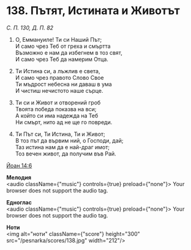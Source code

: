 # 138. Пътят, Истината и Животът

_С. П. 130, Д. П. 82_

1. О, Еммануиле! Ти си Наший Път;  
И само чрез Теб от греха и смъртта  
Възможно е нам да избегнем в тоз свят,  
И само чрез Теб да намерим Отца.  

2. Ти Истина си, а лъжлив е света,  
И само чрез правото Слово Свое  
Ти мъдрост небесна ни даваш в ума  
И чистиш нечистото наше сърце.  

3. Ти си и Живот и отворений гроб  
Твоята победа показва на вси;  
А който си има надежда на Теб  
Ни смърт, нито ад не ще го повреди.  

4. Ти Път си, Ти Истина, Ти и Живот;  
В тоз път да вървим ний, о Господи, дай;  
Таз истина нам да е най-драг имот;  
Тоз вечен живот, да получим във Рай.

[Йоан 14:6](http://biblia.bg/index.php?k=43&g=14&s=6)

**Мелодия**  
<audio className={"music"} controls={true} preload={"none"}>
    <source src="/pesnarka/mp3/138.mp3" type="audio/mpeg"/>
    Your browser does not support the audio tag.
</audio>

**Едноглас**  
<audio className={"music"} controls={true} preload={"none"}>
    <source src="/pesnarka/transp/138.mp3" type="audio/mpeg"/>
    Your browser does not support the audio tag.
</audio>

**Ноти**  
<img alt="ноти" className={"score"} height="300" src="/pesnarka/scores/138.jpg" width="212"/>
